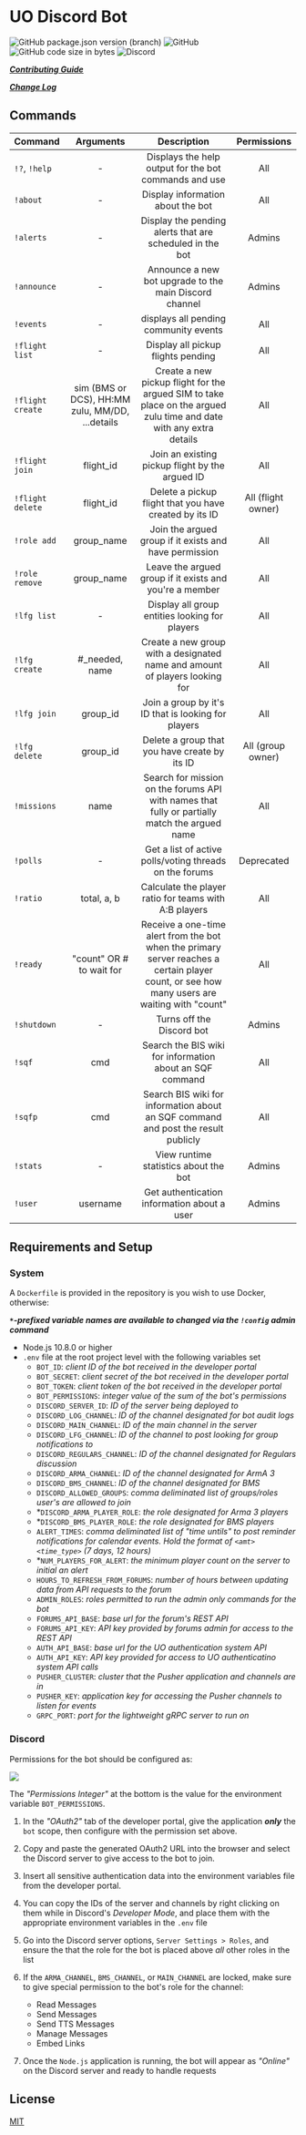 # UO Discord Bot

![GitHub package.json version (branch)](https://img.shields.io/github/package-json/v/unitedoperations/discord-bot/master.svg?label=Version&color=blue&style=flat-square)
![GitHub](https://img.shields.io/github/license/unitedoperations/discord-bot.svg?color=red&style=flat-square)
![GitHub code size in bytes](https://img.shields.io/github/languages/code-size/unitedoperations/discord-bot.svg?color=gr&style=flat-square)
![Discord](https://img.shields.io/discord/94842918803615744.svg?color=%23b19e71&label=Discord&style=flat-square)

[_**Contributing Guide**_](./.github/CONTRIBUTING.md)

[_**Change Log**_](./.github/CHANGELOG.md)

## Commands

| Command          |                    Arguments                    |                                                                 Description                                                                  |    Permissions     |
| :--------------- | :---------------------------------------------: | :------------------------------------------------------------------------------------------------------------------------------------------: | :----------------: |
| `!?`, `!help`    |                        -                        |                                            Displays the help output for the bot commands and use                                             |        All         |
| `!about`         |                        -                        |                                                      Display information about the bot                                                       |        All         |
| `!alerts`        |                        -                        |                                           Display the pending alerts that are scheduled in the bot                                           |       Admins       |
| `!announce`      |                        -                        |                                            Announce a new bot upgrade to the main Discord channel                                            |       Admins       |
| `!events`        |                        -                        |                                                    displays all pending community events                                                     |        All         |
| `!flight list`   |                        -                        |                                                      Display all pickup flights pending                                                      |        All         |
| `!flight create` | sim (BMS or DCS), HH:MM zulu, MM/DD, ...details |             Create a new pickup flight for the argued SIM to take place on the argued zulu time and date with any extra details              |        All         |
| `!flight join`   |                    flight_id                    |                                               Join an existing pickup flight by the argued ID                                                |        All         |
| `!flight delete` |                    flight_id                    |                                            Delete a pickup flight that you have created by its ID                                            | All (flight owner) |
| `!role add`      |                   group_name                    |                                            Join the argued group if it exists and have permission                                            |        All         |
| `!role remove`   |                   group_name                    |                                           Leave the argued group if it exists and you're a member                                            |        All         |
| `!lfg list`      |                        -                        |                                                Display all group entities looking for players                                                |        All         |
| `!lfg create`    |                 #_needed, name                  |                                 Create a new group with a designated name and amount of players looking for                                  |        All         |
| `!lfg join`      |                    group_id                     |                                             Join a group by it's ID that is looking for players                                              |        All         |
| `!lfg delete`    |                    group_id                     |                                                Delete a group that you have create by its ID                                                 | All (group owner)  |
| `!missions`      |                      name                       |                        Search for mission on the forums API with names that fully or partially match the argued name                         |        All         |
| `!polls`         |                        -                        |                                           Get a list of active polls/voting threads on the forums                                            |     Deprecated     |
| `!ratio`         |                   total, a, b                   |                                            Calculate the player ratio for teams with A:B players                                             |        All         |
| `!ready`         |            "count" OR # to wait for             | Receive a one-time alert from the bot when the primary server reaches a certain player count, or see how many users are waiting with "count" |        All         |
| `!shutdown`      |                        -                        |                                                          Turns off the Discord bot                                                           |       Admins       |
| `!sqf`           |                       cmd                       |                                           Search the BIS wiki for information about an SQF command                                           |        All         |
| `!sqfp`          |                       cmd                       |                              Search BIS wiki for information about an SQF command and post the result publicly                               |        All         |
| `!stats`         |                        -                        |                                                    View runtime statistics about the bot                                                     |       Admins       |
| `!user`          |                    username                     |                                                 Get authentication information about a user                                                  |       Admins       |

## Requirements and Setup

### System

A `Dockerfile` is provided in the repository is you wish to use Docker, otherwise:

_**`*`-prefixed variable names are available to changed via the `!config` admin command**_

- Node.js 10.8.0 or higher
- `.env` file at the root project level with the following variables set
  - `BOT_ID`: _client ID of the bot received in the developer portal_
  - `BOT_SECRET`: _client secret of the bot received in the developer portal_
  - `BOT_TOKEN`: _client token of the bot received in the developer portal_
  - `BOT_PERMISSIONS`: _integer value of the sum of the bot's permissions_
  - `DISCORD_SERVER_ID`: _ID of the server being deployed to_
  - `DISCORD_LOG_CHANNEL`: _ID of the channel designated for bot audit logs_
  - `DISCORD_MAIN_CHANNEL`: _ID of the main channel in the server_
  - `DISCORD_LFG_CHANNEL`: _ID of the channel to post looking for group notifications to_
  - `DISCORD_REGULARS_CHANNEL`: _ID of the channel designated for Regulars discussion_
  - `DISCORD_ARMA_CHANNEL`: _ID of the channel designated for ArmA 3_
  - `DISCORD_BMS_CHANNEL`: _ID of the channel designated for BMS_
  - `DISCORD_ALLOWED_GROUPS`: _comma deliminated list of groups/roles user's are allowed to join_
  - \*`DISCORD_ARMA_PLAYER_ROLE`: _the role designated for Arma 3 players_
  - \*`DISCORD_BMS_PLAYER_ROLE`: _the role designated for BMS players_
  - `ALERT_TIMES`: _comma deliminated list of "time untils" to post reminder notifications for calendar events. Hold the format of `<amt> <time_type>` (7 days, 12 hours)_
  - \*`NUM_PLAYERS_FOR_ALERT`: _the minimum player count on the server to initial an alert_
  - `HOURS_TO_REFRESH_FROM_FORUMS`: _number of hours between updating data from API requests to the forum_
  - `ADMIN_ROLES`: _roles permitted to run the admin only commands for the bot_
  - `FORUMS_API_BASE`: _base url for the forum's REST API_
  - `FORUMS_API_KEY`: _API key provided by forums admin for access to the REST API_
  - `AUTH_API_BASE`: _base url for the UO authentication system API_
  - `AUTH_API_KEY`: _API key provided for access to UO authenticatino system API calls_
  - `PUSHER_CLUSTER`: _cluster that the Pusher application and channels are in_
  - `PUSHER_KEY`: _application key for accessing the Pusher channels to listen for events_
  - `GRPC_PORT`: _port for the lightweight gRPC server to run on_

### Discord

Permissions for the bot should be configured as:

<img src="https://i.imgur.com/gjWLIRH.png" />

The _"Permissions Integer"_ at the bottom is the value for the environment variable `BOT_PERMISSIONS`.

1. In the _"OAuth2"_ tab of the developer portal, give the application **_only_** the `bot` scope, then configure with the permission set above.

2. Copy and paste the generated OAuth2 URL into the browser and select the Discord server to give access to the bot to join.

3. Insert all sensitive authentication data into the environment variables file from the developer portal.

4. You can copy the IDs of the server and channels by right clicking on them while in Discord's _Developer Mode_, and place them with the appropriate environment variables in the `.env` file

5. Go into the Discord server options, `Server Settings > Roles`, and ensure the that the role for the bot is placed above _all_ other roles in the list

6. If the `ARMA_CHANNEL`, `BMS_CHANNEL`, or `MAIN_CHANNEL` are locked, make sure to give special permission to the bot's role for the channel:

   - Read Messages
   - Send Messages
   - Send TTS Messages
   - Manage Messages
   - Embed Links

7. Once the `Node.js` application is running, the bot will appear as _"Online"_ on the Discord server and ready to handle requests

## License

[MIT](./LICENSE)
